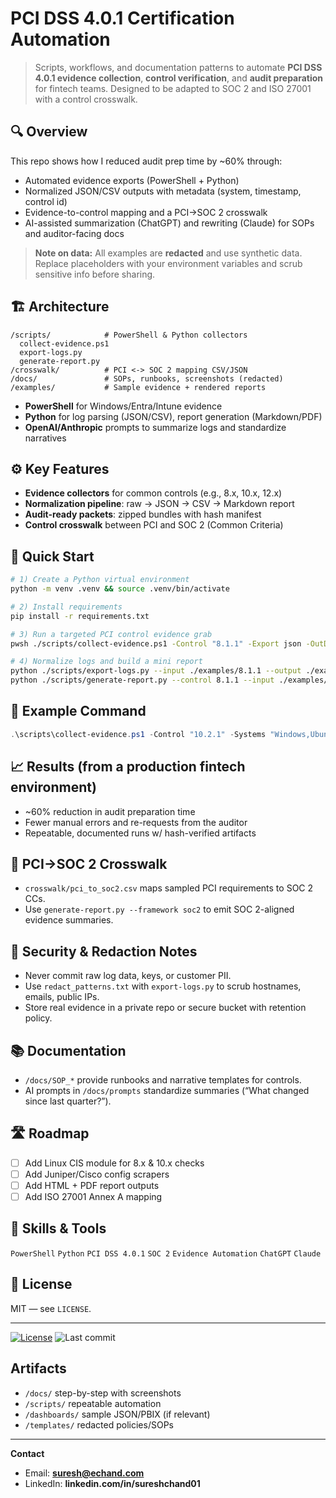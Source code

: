 # PCI DSS 4.0.1 Certification Automation

> Scripts, workflows, and documentation patterns to automate **PCI DSS 4.0.1 evidence collection**, **control verification**, and **audit preparation** for fintech teams. Designed to be adapted to SOC 2 and ISO 27001 with a control crosswalk.

## 🔍 Overview
This repo shows how I reduced audit prep time by ~60% through:
- Automated evidence exports (PowerShell + Python)
- Normalized JSON/CSV outputs with metadata (system, timestamp, control id)
- Evidence-to-control mapping and a PCI→SOC 2 crosswalk
- AI-assisted summarization (ChatGPT) and rewriting (Claude) for SOPs and auditor-facing docs

> **Note on data:** All examples are **redacted** and use synthetic data. Replace placeholders with your environment variables and scrub sensitive info before sharing.

## 🏗️ Architecture
```
/scripts/            # PowerShell & Python collectors
  collect-evidence.ps1
  export-logs.py
  generate-report.py
/crosswalk/          # PCI <-> SOC 2 mapping CSV/JSON
/docs/               # SOPs, runbooks, screenshots (redacted)
/examples/           # Sample evidence + rendered reports
```
- **PowerShell** for Windows/Entra/Intune evidence
- **Python** for log parsing (JSON/CSV), report generation (Markdown/PDF)
- **OpenAI/Anthropic** prompts to summarize logs and standardize narratives

## ⚙️ Key Features
- **Evidence collectors** for common controls (e.g., 8.x, 10.x, 12.x)
- **Normalization pipeline**: raw → JSON → CSV → Markdown report
- **Audit-ready packets**: zipped bundles with hash manifest
- **Control crosswalk** between PCI and SOC 2 (Common Criteria)

## 🚀 Quick Start
```bash
# 1) Create a Python virtual environment
python -m venv .venv && source .venv/bin/activate

# 2) Install requirements
pip install -r requirements.txt

# 3) Run a targeted PCI control evidence grab
pwsh ./scripts/collect-evidence.ps1 -Control "8.1.1" -Export json -OutDir ./examples/8.1.1

# 4) Normalize logs and build a mini report
python ./scripts/export-logs.py --input ./examples/8.1.1 --output ./examples/8.1.1/normalized.json
python ./scripts/generate-report.py --control 8.1.1 --input ./examples/8.1.1 --out ./examples/8.1.1/REPORT_8.1.1.md
```

## 📄 Example Command
```powershell
.\scripts\collect-evidence.ps1 -Control "10.2.1" -Systems "Windows,Ubuntu,Firewalls" -Export json -OutDir .\examples.2.1
```

## 📈 Results (from a production fintech environment)
- ~60% reduction in audit preparation time
- Fewer manual errors and re-requests from the auditor
- Repeatable, documented runs w/ hash-verified artifacts

## 🔗 PCI→SOC 2 Crosswalk
- `crosswalk/pci_to_soc2.csv` maps sampled PCI requirements to SOC 2 CCs.
- Use `generate-report.py --framework soc2` to emit SOC 2-aligned evidence summaries.

## 🔐 Security & Redaction Notes
- Never commit raw log data, keys, or customer PII.
- Use `redact_patterns.txt` with `export-logs.py` to scrub hostnames, emails, public IPs.
- Store real evidence in a private repo or secure bucket with retention policy.

## 📚 Documentation
- `/docs/SOP_*` provide runbooks and narrative templates for controls.
- AI prompts in `/docs/prompts` standardize summaries (“What changed since last quarter?”).

## 🛣️ Roadmap
- [ ] Add Linux CIS module for 8.x & 10.x checks
- [ ] Add Juniper/Cisco config scrapers
- [ ] Add HTML + PDF report outputs
- [ ] Add ISO 27001 Annex A mapping

## 🧠 Skills & Tools
`PowerShell` `Python` `PCI DSS 4.0.1` `SOC 2` `Evidence Automation` `ChatGPT` `Claude`

## 📝 License
MIT — see `LICENSE`.

---

[![License](https://img.shields.io/badge/License-MIT-blue.svg)](LICENSE)
![Last commit](https://img.shields.io/github/last-commit/suresh-1001/pci-dss-certification-automation)


## Artifacts
- `/docs/` step-by-step with screenshots
- `/scripts/` repeatable automation
- `/dashboards/` sample JSON/PBIX (if relevant)
- `/templates/` redacted policies/SOPs

---
**Contact**  
- Email: **suresh@echand.com**  
- LinkedIn: **linkedin.com/in/sureshchand01**
